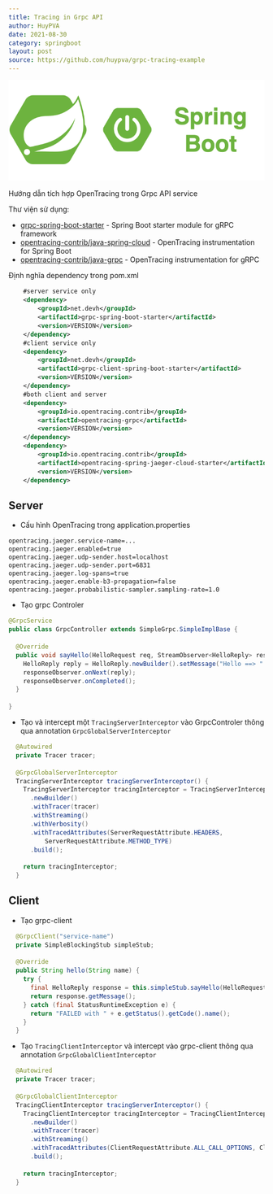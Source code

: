 ```yaml
---
title: Tracing in Grpc API
author: HuyPVA
date: 2021-08-30
category: springboot
layout: post
source: https://github.com/huypva/grpc-tracing-example
---
```


<div align="center">
    <img src="../assets/images/spring_boot_icon.png"/>
</div>

Hướng dẫn tích hợp OpenTracing trong Grpc API service 

Thư viện sử dụng:
- [grpc-spring-boot-starter](https://github.com/yidongnan/grpc-spring-boot-starter) - Spring Boot starter module for gRPC framework
- [opentracing-contrib/java-spring-cloud](https://github.com/opentracing-contrib/java-spring-cloud) - OpenTracing instrumentation for Spring Boot
- [opentracing-contrib/java-grpc](https://github.com/opentracing-contrib/java-grpc) - OpenTracing instrumentation for gRPC

Định nghĩa dependency trong pom.xml
```xml
    #server service only
    <dependency>
        <groupId>net.devh</groupId>
        <artifactId>grpc-spring-boot-starter</artifactId>
        <version>VERSION</version>
    </dependency>
    #client service only
    <dependency>
        <groupId>net.devh</groupId>
        <artifactId>grpc-client-spring-boot-starter</artifactId>
        <version>VERSION</version>
    </dependency>
    #both client and server
    <dependency>
        <groupId>io.opentracing.contrib</groupId>
        <artifactId>opentracing-grpc</artifactId>
        <version>VERSION</version>
    </dependency>
    <dependency>
        <groupId>io.opentracing.contrib</groupId>
        <artifactId>opentracing-spring-jaeger-cloud-starter</artifactId>
        <version>VERSION</version>
    </dependency>
```

## Server

- Cấu hình OpenTracing trong application.properties
```properties
opentracing.jaeger.service-name=...
opentracing.jaeger.enabled=true
opentracing.jaeger.udp-sender.host=localhost
opentracing.jaeger.udp-sender.port=6831
opentracing.jaeger.log-spans=true
opentracing.jaeger.enable-b3-propagation=false
opentracing.jaeger.probabilistic-sampler.sampling-rate=1.0
``` 

- Tạo grpc Controler

```java
@GrpcService
public class GrpcController extends SimpleGrpc.SimpleImplBase {
 
  @Override
  public void sayHello(HelloRequest req, StreamObserver<HelloReply> responseObserver) {
    HelloReply reply = HelloReply.newBuilder().setMessage("Hello ==> " + req.getName()).build();
    responseObserver.onNext(reply);
    responseObserver.onCompleted();
  }
 
}
``` 

- Tạo và intercept một `TracingServerInterceptor` vào GrpcControler thông qua annotation `GrpcGlobalServerInterceptor`

```java
  @Autowired
  private Tracer tracer;
 
  @GrpcGlobalServerInterceptor
  TracingServerInterceptor tracingServerInterceptor() {
    TracingServerInterceptor tracingInterceptor = TracingServerInterceptor
      .newBuilder()
      .withTracer(tracer)
      .withStreaming()
      .withVerbosity()
      .withTracedAttributes(ServerRequestAttribute.HEADERS,
          ServerRequestAttribute.METHOD_TYPE)
      .build();
 
    return tracingInterceptor;
  }
```

## Client

- Tạo grpc-client

```java
  @GrpcClient("service-name")
  private SimpleBlockingStub simpleStub;
   
  @Override
  public String hello(String name) {
    try {
      final HelloReply response = this.simpleStub.sayHello(HelloRequest.newBuilder().setName(name).build());
      return response.getMessage();
    } catch (final StatusRuntimeException e) {
      return "FAILED with " + e.getStatus().getCode().name();
    }
  }
```

- Tạo `TracingClientInterceptor` và intercept vào grpc-client thông qua annotation `GrpcGlobalClientInterceptor`

```java
  @Autowired
  private Tracer tracer;
 
  @GrpcGlobalClientInterceptor
  TracingClientInterceptor tracingServerInterceptor() {
    TracingClientInterceptor tracingInterceptor = TracingClientInterceptor
      .newBuilder()
      .withTracer(tracer)
      .withStreaming()
      .withTracedAttributes(ClientRequestAttribute.ALL_CALL_OPTIONS, ClientRequestAttribute.HEADERS)
      .build();
 
    return tracingInterceptor;
  }
```